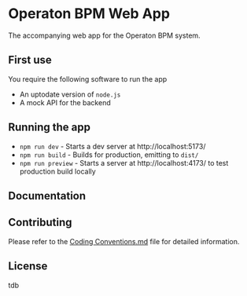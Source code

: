 # Operaton BPM Web App

The accompanying web app for the Operaton BPM system.

## First use

You require the following software to run the app

- An uptodate version of `node.js` 
- A mock API for the backend

## Running the app

-   `npm run dev` - Starts a dev server at http://localhost:5173/
-   `npm run build` - Builds for production, emitting to `dist/`
-   `npm run preview` - Starts a server at http://localhost:4173/ to test production build locally

## Documentation

## Contributing

Please refer to the [Coding Conventions.md](docs/Coding%20Conventions.md) file for detailed information.

## License

tdb